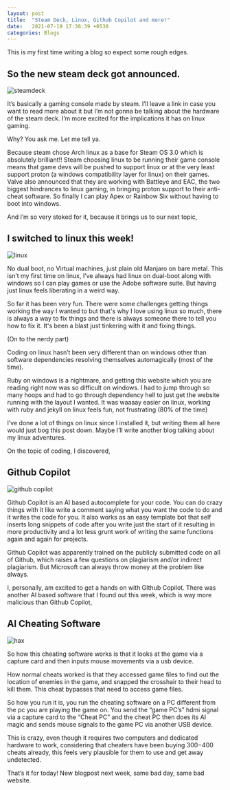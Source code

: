 ```yaml
---
layout: post
title:  "Steam Deck, Linux, Github Copilot and more!"
date:   2021-07-19 17:36:39 +0530
categories: Blogs
---
```


This is my first time writing a blog so expect some rough edges.

<h2>So the new steam deck got announced.</h2> 

![steamdeck](https://media.giphy.com/media/6lMfL1EaeuCqQMWFTi/giphy.gif)

It’s basically a gaming console made by steam. I’ll leave a link in case you want to read more about it but I’m not gonna be talking about the hardware of the steam deck. I’m more excited for the implications it has on linux gaming. 

Why? You ask me. Let me tell ya. 

Because steam chose Arch linux as a base for Steam OS 3.0 which is absolutely brilliant!!
Steam choosing linux to be running their game console means that game devs will be pushed to support linux or at the very least support proton (a windows compatibility layer for linux) on their games. 
Valve also announced that they are working with Battleye and EAC, the two biggest hindrances to linux gaming, in bringing proton support to their anti-cheat software. So finally I can play Apex or Rainbow Six without having to boot into windows.

And I’m so very stoked for it, because it brings us to our next topic,

<h2>I switched to linux this week!</h2>

![linux](https://media.giphy.com/media/4N5ddOOJJ7gtKTgNac/giphy.gif)

No dual boot, no Virtual machines, just plain old Manjaro on bare metal. 
This isn’t my first time on linux, I’ve always had linux on dual-boot along with windows so I can play games or use the Adobe software suite. But having just linux feels liberating in a weird way.

So far it has been very fun. There were some challenges getting things working the way I wanted to but that's why I love using linux so much, there is always a way to fix things and there is always someone there to tell you how to fix it. It's been a blast just tinkering with it and fixing things.

(On to the nerdy part)

Coding on linux hasn’t been very different than on windows other than software dependencies resolving themselves automagically (most of the time).

Ruby on windows is a nightmare, and getting this website which you are reading right now was so difficult on windows. I had to jump through so many hoops and had to go through dependency hell to just get the website running with the layout I wanted. It was waaaay easier on linux, working with ruby and jekyll on linux feels fun, not frustrating (80% of the time)

I’ve done a lot of things on linux since I installed it, but writing them all here would just bog this post down. Maybe I’ll write another blog talking about my linux adventures.

On the topic of coding, I discovered, 

<h2>Github Copilot</h2>

![github copilot](https://media.giphy.com/media/f02UiuM8VDwQquKzCv/giphy.gif)

Github Copilot is an AI based autocomplete for your code. You can do crazy things with it like write a comment saying what you want the code to do and it writes the code for you. It also works as an easy template bot that self inserts long snippets of code after you write just the start of it resulting in more productivity and a lot less grunt work of writing the same functions again and again for projects.

Github Copilot was apparently trained on the publicly submitted code on all of Github, which raises a few questions on plagiarism and/or indirect plagiarism. But Microsoft can always throw money at the problem like always.

I, personally, am excited to get a hands on with GIthub Copilot. There was another AI based software that I found out this week, which is way more malicious than Github Copilot,

<h2>AI Cheating Software</h2>

![hax](https://media.giphy.com/media/TPNiqAHnoJHnEgAAIN/giphy.gif)

So how this cheating software works is that it looks at the game via a capture card and then inputs mouse movements via a usb device.

How normal cheats worked is that they accessed game files to find out the location of enemies in the game, and snapped the crosshair to their head to kill them. This cheat bypasses that need to access game files.

So how you run it is, you run the cheating software on a PC different from the pc you are playing the game on. You send the “game PC’s” hdmi signal via a capture card to the “Cheat PC” and the cheat PC then does its AI magic and sends mouse signals to the game PC via another USB device.


This is crazy, even though it requires two computers and dedicated hardware to work, considering that cheaters have been buying $300-$400 cheats already, this feels very plausible for them to use and get away undetected.

That’s it for today! New blogpost next week, same bad day, same bad website.

